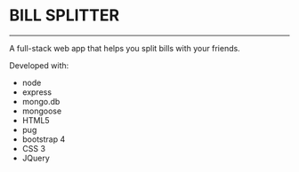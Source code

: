 # BILL SPLITTER
---

A full-stack web app that helps you split bills with your friends. 

Developed with:

* node
* express
* mongo.db
* mongoose
* HTML5
* pug
* bootstrap 4
* CSS 3
* JQuery
